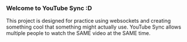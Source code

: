 ### Welcome to YouTube Sync :D

This project is designed for practice using websockets and creating something cool that something might actually use.
YouTube Sync allows multiple people to watch the SAME video at the SAME time.
